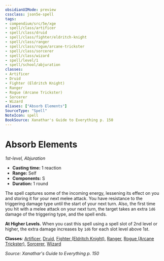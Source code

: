 ```yaml
---
obsidianUIMode: preview
cssclass: json5e-spell
tags:
- compendium/src/5e/xge
- spell/class/artificer
- spell/class/druid
- spell/class/fighter/eldritch-knight
- spell/class/ranger
- spell/class/rogue/arcane-trickster
- spell/class/sorcerer
- spell/class/wizard
- spell/level/1
- spell/school/abjuration
classes:
- Artificer
- Druid
- Fighter (Eldritch Knight)
- Ranger
- Rogue (Arcane Trickster)
- Sorcerer
- Wizard
aliases: ["Absorb Elements"]
SourceType: "Spell"
NoteIcon: spell
BookSource: Xanathar's Guide to Everything p. 150
---
```

# Absorb Elements
*1st-level, Abjuration*  

- **Casting time:** 1 reaction
- **Range:** Self
- **Components:** S
- **Duration:** 1 round

The spell captures some of the incoming energy, lessening its effect on you and storing it for your next melee attack. You have resistance to the triggering damage type until the start of your next turn. Also, the first time you hit with a melee attack on your next turn, the target takes an extra `1d6` damage of the triggering type, and the spell ends.

**At Higher Levels.** When you cast this spell using a spell slot of 2nd level or higher, the extra damage increases by `1d6` for each slot level above 1st.

**Classes**: [Artificer](/2-Mechanics/CLI/classes/artificer-tce.md), [Druid](/2-Mechanics/CLI/classes/druid.md), [Fighter (Eldritch Knight)](/2-Mechanics/CLI/classes/fighter-eldritch-knight.md), [Ranger](/2-Mechanics/CLI/classes/ranger.md), [Rogue (Arcane Trickster)](/2-Mechanics/CLI/classes/rogue-arcane-trickster.md), [Sorcerer](/2-Mechanics/CLI/classes/sorcerer.md), [Wizard](/2-Mechanics/CLI/classes/wizard.md)

*Source: Xanathar's Guide to Everything p. 150*
